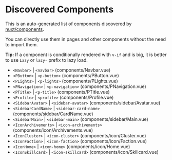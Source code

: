 # Discovered Components

This is an auto-generated list of components discovered by [nuxt/components](https://github.com/nuxt/components).

You can directly use them in pages and other components without the need to import them.

**Tip:** If a component is conditionally rendered with `v-if` and is big, it is better to use `Lazy` or `lazy-` prefix to lazy load.

- `<Navbar>` | `<navbar>` (components/Navbar.vue)
- `<PButton>` | `<p-button>` (components/PButton.vue)
- `<PLights>` | `<p-lights>` (components/PLights.vue)
- `<PNavigation>` | `<p-navigation>` (components/PNavigation.vue)
- `<PTitle>` | `<p-title>` (components/PTitle.vue)
- `<Profile>` | `<profile>` (components/Profile.vue)
- `<SidebarAvatar>` | `<sidebar-avatar>` (components/sidebar/Avatar.vue)
- `<SidebarCardName>` | `<sidebar-card-name>` (components/sidebar/CardName.vue)
- `<SidebarMain>` | `<sidebar-main>` (components/sidebar/Main.vue)
- `<IconArchivements>` | `<icon-archivements>` (components/icon/Archivements.vue)
- `<IconCluster>` | `<icon-cluster>` (components/icon/Cluster.vue)
- `<IconFaction>` | `<icon-faction>` (components/icon/Faction.vue)
- `<IconHome>` | `<icon-home>` (components/icon/Home.vue)
- `<IconSkillcard>` | `<icon-skillcard>` (components/icon/Skillcard.vue)
